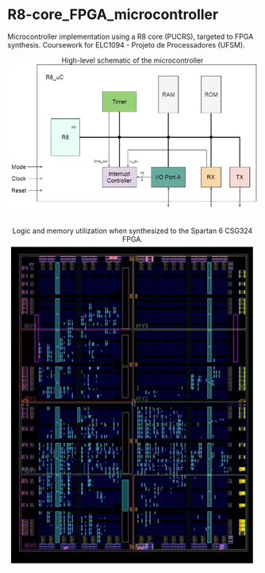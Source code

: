 # R8-core_FPGA_microcontroller

Microcontroller implementation using a R8 core (PUCRS), targeted to FPGA synthesis.
Coursework for ELC1094 - Projeto de Processadores (UFSM).



<p align="center">
High-level schematic of the microcontroller
<img src="Documentation/R8_uC.png" width=500>
<br /><br />
</p>

</p>
</p>
</p>

<p align="center">
Logic and memory utilization when synthesized to the Spartan 6 CSG324 FPGA.
<img src="Documentation/FPGA_utilization.png" width=500>
<br /><br />
</p>